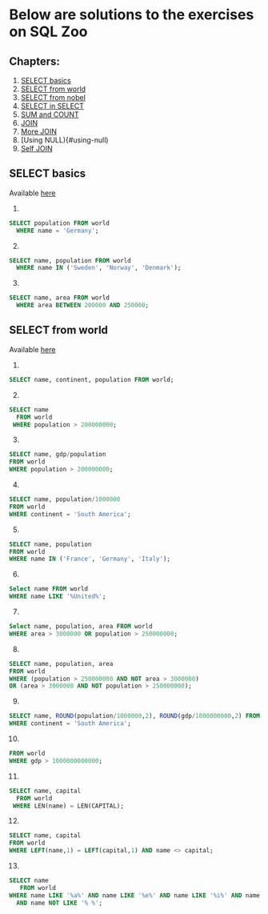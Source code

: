 # Below are solutions to the exercises on SQL Zoo

## Chapters:
1. [SELECT basics](#select-basics)
2. [SELECT from world](#select-from-world)
3. [SELECT from nobel](#select-from-nobel)
4. [SELECT in SELECT](#select-in-select)
5. [SUM and COUNT](#sum-and-count)
6. [JOIN](#join)
7. [More JOIN](#more-join)
8. [Using NULL){#using-null)
9. [Self JOIN](#self-join)

## SELECT basics
Available [here](https://sqlzoo.net/wiki/SELECT_basics)

1.
```sql
SELECT population FROM world
  WHERE name = 'Germany';
```
2. 
```sql
SELECT name, population FROM world
  WHERE name IN ('Sweden', 'Norway', 'Denmark');
```
3.
```sql
SELECT name, area FROM world
  WHERE area BETWEEN 200000 AND 250000;
```

## SELECT from world
Available [here](https://sqlzoo.net/wiki/SELECT_from_WORLD_Tutorial)

1.
```sql
SELECT name, continent, population FROM world;
```
2.
```sql
SELECT name
  FROM world
 WHERE population > 200000000;
```
3.
```sql
SELECT name, gdp/population
FROM world
WHERE population > 200000000;
```
4.
```sql
SELECT name, population/1000000
FROM world
WHERE continent = 'South America';
```
5.
```sql
SELECT name, population
FROM world
WHERE name IN ('France', 'Germany', 'Italy');
```
6. 
```sql
Select name FROM world
WHERE name LIKE '%United%';
```
7. 
```sql
Select name, population, area FROM world
WHERE area > 3000000 OR population > 250000000;
```
8.
```sql
SELECT name, population, area
FROM world
WHERE (population > 250000000 AND NOT area > 3000000)
OR (area > 3000000 AND NOT population > 250000000);
```
9. 
```sql 
SELECT name, ROUND(population/1000000,2), ROUND(gdp/1000000000,2) FROM world
WHERE continent = 'South America';
```
10.
```sql SELECT name, ROUND(gdp/population/1000,0)*1000
FROM world
WHERE gdp > 1000000000000;
```
11.
```sql
SELECT name, capital
  FROM world
 WHERE LEN(name) = LEN(CAPITAL);
```
12.
```sql
SELECT name, capital
FROM world
WHERE LEFT(name,1) = LEFT(capital,1) AND name <> capital;
```
13.
```sql
SELECT name
   FROM world
WHERE name LIKE '%a%' AND name LIKE '%e%' AND name LIKE '%i%' AND name LIKE '%o%' AND name LIKE '%u%'
  AND name NOT LIKE '% %';
``` 
